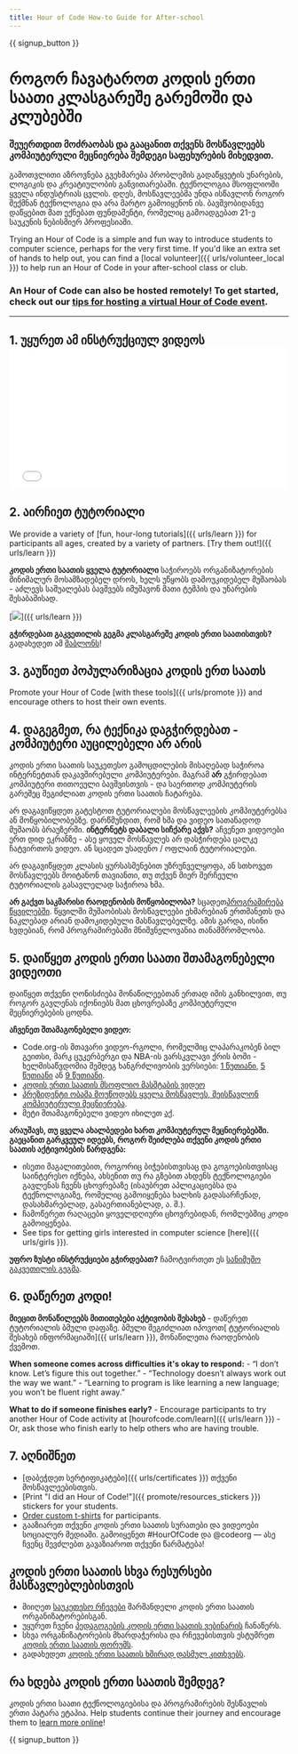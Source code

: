 ```yaml
---
title: Hour of Code How-to Guide for After-school
---
```


{{ signup_button }}

# როგორ ჩავატაროთ კოდის ერთი საათი კლასგარეშე გარემოში და კლუბებში

### შეუერთდით მოძრაობას და გააცანით თქვენს მოსწავლეებს კომპიუტერული მეცნიერება შემდეგი საფეხურების მიხედვით.

გამოთვლითი აზროვნება გვეხმარება პრობლემის გადაწყვეტის უნარების, ლოგიკის და კრეატიულობის განვითარებაში. ტექნოლოგია მსოფლიოში ყველა ინდუსტრიას ცვლის. დღეს, მოსწავლეებმა უნდა ისწავლონ როგორ შექმნან ტექნოლოგია და არა მარტო გამოიყენონ ის. ბავშვობიდანვე დაწყებით მათ ექნებათ ფუნდამენტი, რომელიც გამოადგებათ 21-ე საუკუნის ნებისმიერ პროფესიაში.

Trying an Hour of Code is a simple and fun way to introduce students to computer science, perhaps for the very first time. If you'd like an extra set of hands to help out, you can find a [local volunteer]({{ urls/volunteer_local }}) to help run an Hour of Code in your after-school class or club.

### An Hour of Code can also be hosted remotely! To get started, check out our [tips for hosting a virtual Hour of Code event](https://hourofcode.com/us/how-to/virtual).

* * *

## 1. უყურეთ ამ ინსტრუქციულ ვიდეოს <iframe width="500" height="255" src="//www.youtube.com/embed/SrnvvWDm73k" frameborder="0" allowfullscreen mark="crwd-mark"></iframe> 

## 2. აირჩიეთ ტუტორიალი

We provide a variety of [fun, hour-long tutorials]({{ urls/learn }}) for participants all ages, created by a variety of partners. [Try them out!]({{ urls/learn }})

**კოდის ერთი საათის ყველა ტუტორიალი** საჭიროებს ორგანიზატორების მინიმალურ მოსამზადებელ დროს, ხელს უწყობს დამოუკიდებელ მუშაობას - აძლევს საშუალებას ბავშვებს იმუშავონ მათი ტემპის და უნარების შესაბამისად.

[![](/images/fit-700/tutorials.png)]({{ urls/learn }})

**გჭირდებათ გაკვეთილის გეგმა კლასგარეშე კოდის ერთი საათისთვის?** გადახედეთ ამ [შაბლონს](/files/AfterschoolEducatorLessonPlanOutline.docx)!

## 3. გაუწიეთ პოპულარიზაცია კოდის ერთ საათს

Promote your Hour of Code [with these tools]({{ urls/promote }}) and encourage others to host their own events.

## 4. დაგეგმეთ, რა ტექნიკა დაგჭირდებათ - კომპიუტერი აუცილებელი არ არის

კოდის ერთი საათის საუკეთესო გამოცდილების მისაღებად საჭიროა ინტერნეტთან დაკავშირებული კომპიუტერები. მაგრამ **არ** გჭირდებათ კომპიუტერი თითოეული ბავშვისთვის - და საერთოდ კომპიუტერის გარეშეც შეგიძლიათ კოდის ერთი საათის ჩატარება.

არ დაგავიწყდეთ გატესტოთ ტუტორიალები მოსწავლეების კომპიუტერებსა ან მოწყობილობებზე. დარწმუნდით, რომ ხმა და ვიდეო სათანადოდ მუშაობს ბრაუზერში. **ინტერნეტს დაბალი სიჩქარე აქვს?** აჩვენეთ ვიდეოები ერთ დიდ ეკრანზე - ასე ყოველ მოსწავლეს არ დასჭირდება ცალკე ჩატვირთოს ვიდეო. ან სცადეთ უსადენო / ოფლაინ ტუტორიალები.

არ დაგავიწყდეთ კლასის ყურსასმენებით უზრუნველყოფა, ან სთხოვეთ მოსწავლეებს მოიტანონ თავიანთი, თუ თქვენ მიერ შერჩეული ტუტორიალის გასავლელად საჭიროა ხმა.

**არ გაქვთ საკმარისი რაოდენობის მოწყობილობა?** სცადეთ[პროგრამირება წყვილებში](https://www.youtube.com/watch?v=vgkahOzFH2Q). წყვილში მუშაობისას მოსწავლეები ეხმარებიან ერთმანეთს და ნაკლებად არიან დამოკიდებული მასწავლებელზე. ამის გარდა, ისინი ხვდებიან, რომ პროგრამირებაში მნიშვნელოვანია თანამშრომლობა.

## 5. დაიწყეთ კოდის ერთი საათი შთამაგონებელი ვიდეოთი

დაიწყეთ თქვენი ღონისძიება მონაწილეებთან ერთად იმის განხილვით, თუ როგორ გავლენას იქონიებს მათ ცხოვრებაზე კომპიუტერული მეცნიერებების ცოდნა.

**აჩვენეთ შთამაგონებელი ვიდეო:**

- Code.org-ის მთავარი ვიდეო-რგოლი, რომელშიც ლაპარაკობენ ბილ გეითსი, მარკ ცუკერბერგი და NBA-ის ვარსკვლავი ქრის ბოში - ხელმისაწვდომია შემდეგ ხანგრძლივობის ვერსიები: [1 წუთიანი](https://www.youtube.com/watch?v=qYZF6oIZtfc), [5 წუთიანი](https://www.youtube.com/watch?v=nKIu9yen5nc) ან [9 წუთიანი](https://www.youtube.com/watch?v=dU1xS07N-FA).
- [კოდის ერთი საათის მსოფლიო მასშტაბის ვიდეო](https://www.youtube.com/watch?v=KsOIlDT145A)
- [პრეზიდენტი ობამა მოუწოდებს ყველა მოსწავლეს, შეისწავლონ კომპიუტერული მეცნიერება](https://www.youtube.com/watch?v=6XvmhE1J9PY).
- მეტი შთამაგონებელი ვიდეო იხილეთ [აქ](https://www.youtube.com/playlist?list=PLzdnOPI1iJNfpD8i4Sx7U0y2MccnrNZuP).

**არაუშავს, თუ ყველა ახალბედები ხართ კომპიუტერულ მეცნიერებებში. გაეცანით გარკვეულ იდეებს, როგორ შეიძლება თქვენი კოდის ერთი საათის აქტივობების წარდგენა:**

- ისეთი მაგალითებით, როგორიც ბიჭებისთვისაც და გოგოებისთვისაც საინტერესო იქნება, ახსენით თუ რა გზებით ახდენს ტექნოლოგიები გავლენას ჩვენს ცხოვრებაზე (ისაუბრეთ აპლიკაციებსა და ტექნოლოგიაზე, რომელიც გამოიყენება ხალხის გადასარჩენად, დასახმარებლად, გასაერთიანებლად, ა. შ.).
- ჩამოწერეთ რაღაცები ყოველდღიური ცხოვრებიდან, რომლებშიც კოდი გამოიყენება.
- See tips for getting girls interested in computer science [here]({{ urls/girls }}).

**უფრო ზუსტი ინსტრუქციები გჭირდებათ?** ჩამოტვირთეთ ეს [სანიმუშო გაკვეთილის გეგმა](/files/AfterschoolEducatorLessonPlanOutline.docx).

## 6. დაწერეთ კოდი!

**მიეცით მონაწილეებს მითითებები აქტივობის შესახებ** - დაწერეთ ტუტორიალის ბმული დაფაზე. ბმული შეგიძლიათ იპოვოთ[ ტუტორიალის შესახებ ინფორმაციაში]({{ urls/learn }}), მონაწილეთა რაოდენობის ქვემოთ.

**When someone comes across difficulties it's okay to respond:** - “I don’t know. Let’s figure this out together.” - “Technology doesn’t always work out the way we want.” - “Learning to program is like learning a new language; you won’t be fluent right away.”

**What to do if someone finishes early?** - Encourage participants to try another Hour of Code activity at [hourofcode.com/learn]({{ urls/learn }}) - Or, ask those who finish early to help others who are having trouble.

## 7. აღნიშნეთ

- [დაბეჭდეთ სერტიფიკატები]({{ urls/certificates }}) თქვენი მოსწავლეებისთვის.
- [Print "I did an Hour of Code!"]({{ promote/resources_stickers }}) stickers for your students.
- [Order custom t-shirts](http://blog.code.org/post/132608499493/hour-of-code-shirts-and-more) for participants.
- გააზიარეთ თქვენი კოდის ერთი საათის სურათები და ვიდეოები სოციალურ მედიაში. გამოიყენეთ #HourOfCode და @codeorg — ასე ჩვენც შევძლებთ გავაზიაროთ თქვენი წარმატება!

## კოდის ერთი საათის სხვა რესურსები მასწავლებლებისთვის

- მიიღეთ [საუკეთესო რჩევები](http://www.slideshare.net/TeachCode/hour-of-code-best-practices-for-successful-educators-51273466) შარშანდელი კოდის ერთი საათის ორგანიზატორებისგან.
- უყურეთ ჩვენი [პედაგოგების კოდის ერთი საათის ვებინარის](https://youtu.be/EJeMeSW2-Mw) ჩანაწერს.
- სხვა ორგანიზატორების მხარდაჭერისა და რჩევებისთვის ესტუმრეთ [კოდის ერთი საათის ფორუმს](http://forum.code.org/c/plc/hour-of-code).
- გადახედეთ [კოდის ერთი საათის ხშირად დასმულ კითხვებს](https://support.code.org/hc/en-us/categories/200147083-Hour-of-Code).

## რა ხდება კოდის ერთი საათის შემდეგ?

კოდის ერთი საათი ტექნოლოგიებისა და პროგრამირების შესწავლის ერთი პატარა ეტაპია. Help students continue their journey and encourage them to [learn more online](/beyond)!

{{ signup_button }}